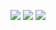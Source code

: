 <p align="center" >
    <img src="https://img.shields.io/badge/Ukrainian-%23ff0d00?style=for-the-badge&label=90%25"> 
    <img src="https://img.shields.io/badge/English-%230000ff?style=for-the-badge&label=10%25">
    <img src="https://count.getloli.com/get/@n3k0q?theme=booru-touhoulat">
</p>

